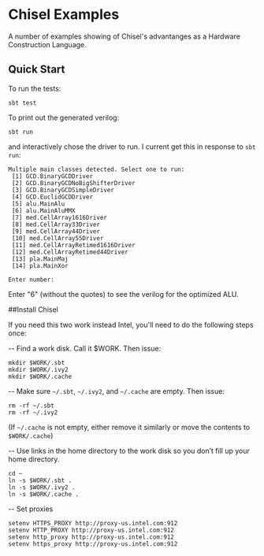 # Chisel Examples

A number of examples showing of Chisel's advantanges as a Hardware Construction Language.

## Quick Start

To run the tests:
```
sbt test
```

To print out the generated verilog:
```
sbt run
```
and interactively chose the driver to run. I current get this in response to `sbt run`:
```
Multiple main classes detected. Select one to run:
 [1] GCD.BinaryGCDDriver
 [2] GCD.BinaryGCDNoBigShifterDriver
 [3] GCD.BinaryGCDSimpleDriver
 [4] GCD.EuclidGCDDriver
 [5] alu.MainAlu
 [6] alu.MainAluMMX
 [7] med.CellArray1616Driver
 [8] med.CellArray33Driver
 [9] med.CellArray44Driver
 [10] med.CellArray55Driver
 [11] med.CellArrayRetimed1616Driver
 [12] med.CellArrayRetimed44Driver
 [13] pla.MainMaj
 [14] pla.MainXor

Enter number: 
```
Enter "6" (without the quotes) to see the verilog for the optimized ALU.

##Install Chisel

If you need this two work instead Intel, you'll need to do the following steps once:

-- Find a work disk. Call it $WORK. Then issue:

```
mkdir $WORK/.sbt
mkdir $WORK/.ivy2
mkdir $WORK/.cache
```

-- Make sure `~/.sbt`, `~/.ivy2`, and `~/.cache` are empty. Then issue:
```
rm -rf ~/.sbt
rm -rf ~/.ivy2
```
(If `~/.cache` is not empty, either remove it similarly or move the contents to `$WORK/.cache`)

-- Use links in the home directory to the work disk so you don’t fill up your home directory.
```
cd ~
ln -s $WORK/.sbt .
ln -s $WORK/.ivy2 .
ln -s $WORK/.cache .
```

-- Set proxies
```
setenv HTTPS_PROXY http://proxy-us.intel.com:912
setenv HTTP_PROXY http://proxy-us.intel.com:912
setenv http_proxy http://proxy-us.intel.com:912
setenv https_proxy http://proxy-us.intel.com:912

```

